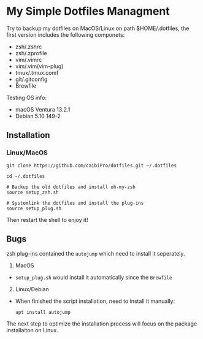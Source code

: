 # My Simple Dotfiles Managment
Try to backup my dotfiles on MacOS/Linux on path $HOME/.dotfiles, the first version includes the following componets:
- zsh/.zshrc
- zsh/.zprofile
- vim/.vimrc
- vim/.vim(vim-plug)
- tmux/.tmux.comf
- git/.gitconfig
- Brewfile

Testing OS info:
- macOS Ventura 13.2.1
- Debian 5.10 149-2
## Installation
### Linux/MacOS
```Shell
git clone https://github.com/caibiPro/dotfiles.git ~/.dotfiles

cd ~/.dotfiles

# Backup the old dotfiles and install oh-my-zsh
source setup_zsh.sh 

# Systemlink the dotfiles and install the plug-ins
source setup_plug.sh
```
Then restart the shell to enjoy it!

## Bugs
zsh plug-ins contained the <code>autojump</code> which need to install it seperately.
1. MacOS
- <code>setup_plug.sh</code> would install it automatically since the <code>Brewfile</code>
2. Linux/Debian
- When finished the script installation, need to install it manually:
    ```shell
    apt install autojump
    ```
The next step to optimize the installation process will focus on the package installaiton on Linux.




